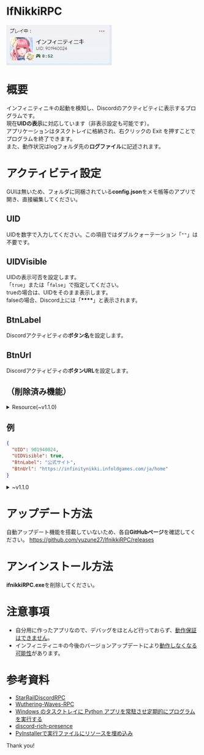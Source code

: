 # IfNikkiRPC

![Discord Rich Presence](./img/rpc.PNG)

# 概要
インフィニティニキの起動を検知し、Discordのアクティビティに表示するプログラムです。<br>
現在**UIDの表示**に対応しています（非表示設定も可能です）。<br>
アプリケーションはタスクトレイに格納され、右クリックの Exit を押すことでプログラムを終了できます。<br>
また、動作状況はlogフォルダ先の**ログファイル**に記述されます。

# アクティビティ設定
GUIは無いため、フォルダに同梱されている**config.json**をメモ帳等のアプリで開き、直接編集してください。

## UID
UIDを数字で入力してください。この項目ではダブルクォーテーション「`""`」は不要です。

## UIDVisible
UIDの表示可否を設定します。<br>
「`true`」または「`false`」で指定してください。<br>
trueの場合は、UIDをそのまま表示します。<br>
falseの場合、Discord上には「__****__」と表示されます。

## BtnLabel
Discordアクティビティの**ボタン名**を設定します。

## BtnUrl
Discordアクティビティの**ボタンURL**を設定します。

## （削除済み機能）
<details>
<summary>Resource(~v1.1.0)</summary>
インストール先フォルダのファイルからUIDを自動検出する手法を取っています。<br>
インフィニティニキのゲームリソースが保存されているフォルダを絶対パスで指定します。<br>
ディレクトリの移動は**バックスラッシュ2つ**「`\\`」を使ってください。
</details>

## 例
```json
{
  "UID": 901940024,
  "UIDVisible": true,
  "BtnLabel": "公式サイト",
  "BtnUrl": "https://infinitynikki.infoldgames.com/ja/home"
}
```

<details>
<summary>~v1.1.0</summary>

```json
{
  "Resource": "D:\\Program Files\\InfinityNikki\\",
  "UIDVisible": true,
  "BtnLabel": "公式サイト",
  "BtnUrl": "https://infinitynikki.infoldgames.com/ja/home"
}
```

</details>

# アップデート方法
自動アップデート機能を搭載していないため、各自**GitHubページ**を確認してください。
https://github.com/yuzune27/IfnikkiRPC/releases

# アンインストール方法
**ifnikkiRPC.exe**を削除してください。

# 注意事項
* 自分用に作ったアプリなので、デバッグをほとんど行っておらず、<INS>動作保証はできません</INS>。
* インフィニティニキの今後のバージョンアップデートにより<INS>動作しなくなる可能性</INS>があります。

# 参考資料
- [StarRailDiscordRPC](https://github.com/Gattxxa/StarRailDiscordRPC)
- [Wuthering-Waves-RPC](https://github.com/xAkre/Wuthering-Waves-RPC)
- [Windows のタスクトレイに Python アプリを常駐させ定期的にプログラムを実行する](https://qiita.com/bassan/items/3025eeb6fd2afa03081b)
- [discord-rich-presence](https://pypi.org/project/discord-rich-presence/)
- [PyInstallerで実行ファイルにリソースを埋め込み](https://qiita.com/firedfly/items/f6de5cfb446da4b53eeb)

Thank you!